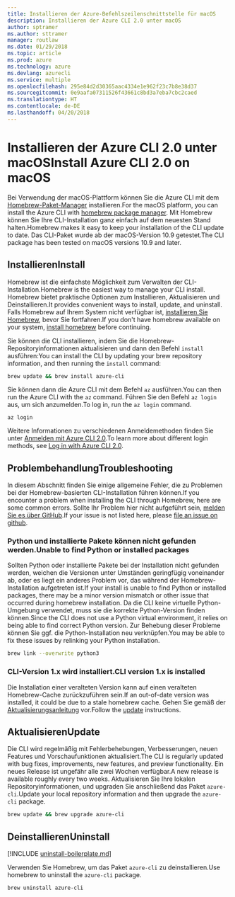 ```yaml
---
title: Installieren der Azure-Befehlszeilenschnittstelle für macOS
description: Installieren der Azure CLI 2.0 unter macOS
author: sptramer
ms.author: sttramer
manager: routlaw
ms.date: 01/29/2018
ms.topic: article
ms.prod: azure
ms.technology: azure
ms.devlang: azurecli
ms.service: multiple
ms.openlocfilehash: 295e84d2d30365aac4334e1e962f23c7b8e38d37
ms.sourcegitcommit: 0e9aafa07311526f43661c8bd3a7eba7cbc2caed
ms.translationtype: HT
ms.contentlocale: de-DE
ms.lasthandoff: 04/20/2018
---
```

# <a name="install-azure-cli-20-on-macos"></a><span data-ttu-id="5e4dc-103">Installieren der Azure CLI 2.0 unter macOS</span><span class="sxs-lookup"><span data-stu-id="5e4dc-103">Install Azure CLI 2.0 on macOS</span></span>

<span data-ttu-id="5e4dc-104">Bei Verwendung der macOS-Plattform können Sie die Azure CLI mit dem [Homebrew-Paket-Manager](http://brew.sh) installieren.</span><span class="sxs-lookup"><span data-stu-id="5e4dc-104">For the macOS platform, you can install the Azure CLI with [homebrew package manager](http://brew.sh).</span></span> <span data-ttu-id="5e4dc-105">Mit Homebrew können Sie Ihre CLI-Installation ganz einfach auf dem neuesten Stand halten.</span><span class="sxs-lookup"><span data-stu-id="5e4dc-105">Homebrew makes it easy to keep your installation of the CLI update to date.</span></span> <span data-ttu-id="5e4dc-106">Das CLI-Paket wurde ab der macOS-Version 10.9 getestet.</span><span class="sxs-lookup"><span data-stu-id="5e4dc-106">The CLI package has been tested on macOS versions 10.9 and later.</span></span>

## <a name="install"></a><span data-ttu-id="5e4dc-107">Installieren</span><span class="sxs-lookup"><span data-stu-id="5e4dc-107">Install</span></span>

<span data-ttu-id="5e4dc-108">Homebrew ist die einfachste Möglichkeit zum Verwalten der CLI-Installation.</span><span class="sxs-lookup"><span data-stu-id="5e4dc-108">Homebrew is the easiest way to manage your CLI install.</span></span> <span data-ttu-id="5e4dc-109">Homebrew bietet praktische Optionen zum Installieren, Aktualisieren und Deinstallieren.</span><span class="sxs-lookup"><span data-stu-id="5e4dc-109">It provides convenient ways to install, update, and uninstall.</span></span>
<span data-ttu-id="5e4dc-110">Falls Homebrew auf Ihrem System nicht verfügbar ist, [installieren Sie Homebrew](https://docs.brew.sh/Installation.html), bevor Sie fortfahren.</span><span class="sxs-lookup"><span data-stu-id="5e4dc-110">If you don't have homebrew available on your system, [install homebrew](https://docs.brew.sh/Installation.html) before continuing.</span></span>

<span data-ttu-id="5e4dc-111">Sie können die CLI installieren, indem Sie die Homebrew-Repositoryinformationen aktualisieren und dann den Befehl `install` ausführen:</span><span class="sxs-lookup"><span data-stu-id="5e4dc-111">You can install the CLI by updating your brew repository information, and then running the `install` command:</span></span>

```bash
brew update && brew install azure-cli
```

<span data-ttu-id="5e4dc-112">Sie können dann die Azure CLI mit dem Befehl `az` ausführen.</span><span class="sxs-lookup"><span data-stu-id="5e4dc-112">You can then run the Azure CLI with the `az` command.</span></span> <span data-ttu-id="5e4dc-113">Führen Sie den Befehl `az login` aus, um sich anzumelden.</span><span class="sxs-lookup"><span data-stu-id="5e4dc-113">To log in, run the `az login` command.</span></span>

```azurecli
az login
```

<span data-ttu-id="5e4dc-114">Weitere Informationen zu verschiedenen Anmeldemethoden finden Sie unter [Anmelden mit Azure CLI 2.0](authenticate-azure-cli.md).</span><span class="sxs-lookup"><span data-stu-id="5e4dc-114">To learn more about different login methods, see [Log in with Azure CLI 2.0](authenticate-azure-cli.md).</span></span>

## <a name="troubleshooting"></a><span data-ttu-id="5e4dc-115">Problembehandlung</span><span class="sxs-lookup"><span data-stu-id="5e4dc-115">Troubleshooting</span></span>

<span data-ttu-id="5e4dc-116">In diesem Abschnitt finden Sie einige allgemeine Fehler, die zu Problemen bei der Homebrew-basierten CLI-Installation führen können.</span><span class="sxs-lookup"><span data-stu-id="5e4dc-116">If you encounter a problem when installing the CLI through Homebrew, here are some common errors.</span></span> <span data-ttu-id="5e4dc-117">Sollte Ihr Problem hier nicht aufgeführt sein, [melden Sie es über GitHub](https://github.com/Azure/azure-cli/issues).</span><span class="sxs-lookup"><span data-stu-id="5e4dc-117">If your issue is not listed here, please [file an issue on github](https://github.com/Azure/azure-cli/issues).</span></span>

### <a name="unable-to-find-python-or-installed-packages"></a><span data-ttu-id="5e4dc-118">Python und installierte Pakete können nicht gefunden werden.</span><span class="sxs-lookup"><span data-stu-id="5e4dc-118">Unable to find Python or installed packages</span></span>

<span data-ttu-id="5e4dc-119">Sollten Python oder installierte Pakete bei der Installation nicht gefunden werden, weichen die Versionen unter Umständen geringfügig voneinander ab, oder es liegt ein anderes Problem vor, das während der Homebrew-Installation aufgetreten ist.</span><span class="sxs-lookup"><span data-stu-id="5e4dc-119">If your install is unable to find Python or installed packages, there may be a minor version mismatch or other issue that occurred during homebrew installation.</span></span> <span data-ttu-id="5e4dc-120">Da die CLI keine virtuelle Python-Umgebung verwendet, muss sie die korrekte Python-Version finden können.</span><span class="sxs-lookup"><span data-stu-id="5e4dc-120">Since the CLI does not use a Python virtual environment, it relies on being able to find correct Python version.</span></span> <span data-ttu-id="5e4dc-121">Zur Behebung dieser Probleme können Sie ggf. die Python-Installation neu verknüpfen.</span><span class="sxs-lookup"><span data-stu-id="5e4dc-121">You may be able to fix these issues by relinking your Python installation.</span></span>

```bash
brew link --overwrite python3
```

### <a name="cli-version-1x-is-installed"></a><span data-ttu-id="5e4dc-122">CLI-Version 1.x wird installiert.</span><span class="sxs-lookup"><span data-stu-id="5e4dc-122">CLI version 1.x is installed</span></span>

<span data-ttu-id="5e4dc-123">Die Installation einer veralteten Version kann auf einen veralteten Homebrew-Cache zurückzuführen sein.</span><span class="sxs-lookup"><span data-stu-id="5e4dc-123">If an out-of-date version was installed, it could be due to a stale homebrew cache.</span></span> <span data-ttu-id="5e4dc-124">Gehen Sie gemäß der [Aktualisierungsanleitung](#Update) vor.</span><span class="sxs-lookup"><span data-stu-id="5e4dc-124">Follow the [update](#Update) instructions.</span></span>

## <a name="update"></a><span data-ttu-id="5e4dc-125">Aktualisieren</span><span class="sxs-lookup"><span data-stu-id="5e4dc-125">Update</span></span>

<span data-ttu-id="5e4dc-126">Die CLI wird regelmäßig mit Fehlerbehebungen, Verbesserungen, neuen Features und Vorschaufunktionen aktualisiert.</span><span class="sxs-lookup"><span data-stu-id="5e4dc-126">The CLI is regularly updated with bug fixes, improvements, new features, and preview functionality.</span></span> <span data-ttu-id="5e4dc-127">Ein neues Release ist ungefähr alle zwei Wochen verfügbar.</span><span class="sxs-lookup"><span data-stu-id="5e4dc-127">A new release is available roughly every two weeks.</span></span> <span data-ttu-id="5e4dc-128">Aktualisieren Sie Ihre lokalen Repositoryinformationen, und upgraden Sie anschließend das Paket `azure-cli`.</span><span class="sxs-lookup"><span data-stu-id="5e4dc-128">Update your local repository information and then upgrade the `azure-cli` package.</span></span>

```bash
brew update && brew upgrade azure-cli
```

## <a name="uninstall"></a><span data-ttu-id="5e4dc-129">Deinstallieren</span><span class="sxs-lookup"><span data-stu-id="5e4dc-129">Uninstall</span></span>

[!INCLUDE [uninstall-boilerplate.md](includes/uninstall-boilerplate.md)]

<span data-ttu-id="5e4dc-130">Verwenden Sie Homebrew, um das Paket `azure-cli` zu deinstallieren.</span><span class="sxs-lookup"><span data-stu-id="5e4dc-130">Use homebrew to uninstall the `azure-cli` package.</span></span>

```bash
brew uninstall azure-cli
```
